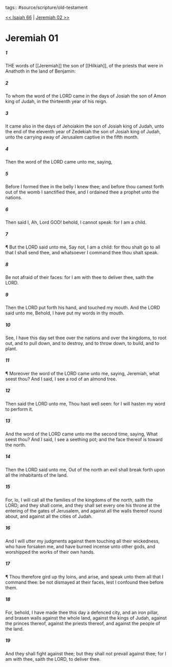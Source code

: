 tags:: #source/scripture/old-testament

[<< Isaiah 66](/old-testament/23_Isaiah/Isaiah_66.md) | [Jeremiah 02 >>](/old-testament/24_Jeremiah/Jeremiah_02.md)

# Jeremiah 01

##### 1

THE words of [[Jeremiah]] the son of [[Hilkiah]], of the priests that were in Anathoth in the land of Benjamin:

##### 2

To whom the word of the LORD came in the days of Josiah the son of Amon king of Judah, in the thirteenth year of his reign.

##### 3

It came also in the days of Jehoiakim the son of Josiah king of Judah, unto the end of the eleventh year of Zedekiah the son of Josiah king of Judah, unto the carrying away of Jerusalem captive in the fifth month.

##### 4

Then the word of the LORD came unto me, saying,

##### 5

Before I formed thee in the belly I knew thee; and before thou camest forth out of the womb I sanctified thee, and I ordained thee a prophet unto the nations.

##### 6

Then said I, Ah, Lord GOD! behold, I cannot speak: for I am a child.

##### 7

¶ But the LORD said unto me, Say not, I am a child: for thou shalt go to all that I shall send thee, and whatsoever I command thee thou shalt speak.

##### 8

Be not afraid of their faces: for I am with thee to deliver thee, saith the LORD.

##### 9

Then the LORD put forth his hand, and touched my mouth. And the LORD said unto me, Behold, I have put my words in thy mouth.

##### 10

See, I have this day set thee over the nations and over the kingdoms, to root out, and to pull down, and to destroy, and to throw down, to build, and to plant.

##### 11

¶ Moreover the word of the LORD came unto me, saying, Jeremiah, what seest thou? And I said, I see a rod of an almond tree.

##### 12

Then said the LORD unto me, Thou hast well seen: for I will hasten my word to perform it.

##### 13

And the word of the LORD came unto me the second time, saying, What seest thou? And I said, I see a seething pot; and the face thereof is toward the north.

##### 14

Then the LORD said unto me, Out of the north an evil shall break forth upon all the inhabitants of the land.

##### 15

For, lo, I will call all the families of the kingdoms of the north, saith the LORD; and they shall come, and they shall set every one his throne at the entering of the gates of Jerusalem, and against all the walls thereof round about, and against all the cities of Judah.

##### 16

And I will utter my judgments against them touching all their wickedness, who have forsaken me, and have burned incense unto other gods, and worshipped the works of their own hands.

##### 17

¶ Thou therefore gird up thy loins, and arise, and speak unto them all that I command thee: be not dismayed at their faces, lest I confound thee before them.

##### 18

For, behold, I have made thee this day a defenced city, and an iron pillar, and brasen walls against the whole land, against the kings of Judah, against the princes thereof, against the priests thereof, and against the people of the land.

##### 19

And they shall fight against thee; but they shall not prevail against thee; for I am with thee, saith the LORD, to deliver thee.
